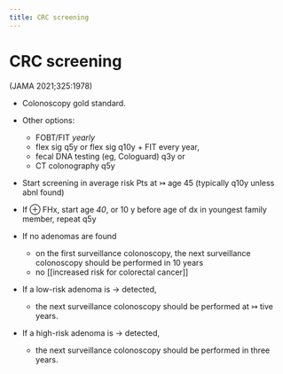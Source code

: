 ```yaml
---
title: CRC screening
---
```


# CRC screening

(JAMA 2021;325:1978)

- Colonoscopy gold standard.
- Other options:
  - FOBT/FIT _yearly_
  - flex sig q5y or flex sig q10y + FIT every year,
  - fecal DNA testing (eg, Cologuard) q3y or
  - CT colonography q5y
- Start screening in average risk Pts at ↣ age 45 (typically q10y unless abnl found)
- If ⊕ FHx, start age _40_, or 10 y before age of dx in youngest family member, repeat q5y

- If no adenomas are found
  - on the first surveillance colonoscopy, the next surveillance colonoscopy should be performed in 10 years
  - no [[increased risk for colorectal cancer]]
- If a low-risk adenoma is → detected,
  - the next surveillance colonoscopy should be performed at ↣ tive years.
- If a high-risk adenoma is → detected,
  - the next surveillance colonoscopy should be performed in three years.
